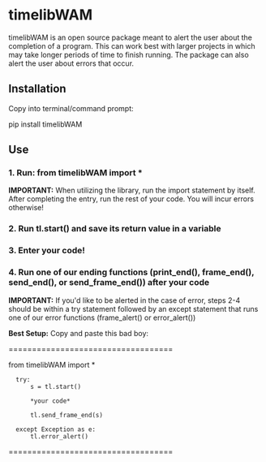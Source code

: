 # timelibWAM

timelibWAM is an open source package meant to alert the user about the 
completion of a program. This can work best with larger
projects in which may take longer periods of time to 
finish running. The package can also alert the user
about errors that occur.
  
## Installation
Copy into terminal/command prompt:

pip install timelibWAM

## Use 

### 1. Run: from timelibWAM import * 

**IMPORTANT:**
  When utilizing the library, run the import statement by itself. After 
  completing the entry, run the rest of your code. You will incur errors otherwise!
  
### 2. Run tl.start() and save its return value in a variable

### 3. Enter your code!

### 4. Run one of our ending functions (print_end(), frame_end(), send_end(), or send_frame_end()) after your code

**IMPORTANT:**
  If you'd like to be alerted in the case of error, steps 2-4 should be within a try statement
  followed by an except statement that runs one of our error functions (frame_alert() or error_alert())

**Best Setup:**
Copy and paste this bad boy:

===================================

from timelibWAM import *

      try:
          s = tl.start() 

          *your code*
          
          tl.send_frame_end(s)
      
      except Exception as e:
          tl.error_alert()

===================================
